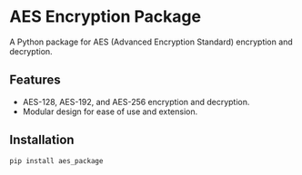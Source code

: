 # AES Encryption Package

A Python package for AES (Advanced Encryption Standard) encryption and decryption.

## Features
- AES-128, AES-192, and AES-256 encryption and decryption.
- Modular design for ease of use and extension.

## Installation
```bash
pip install aes_package
